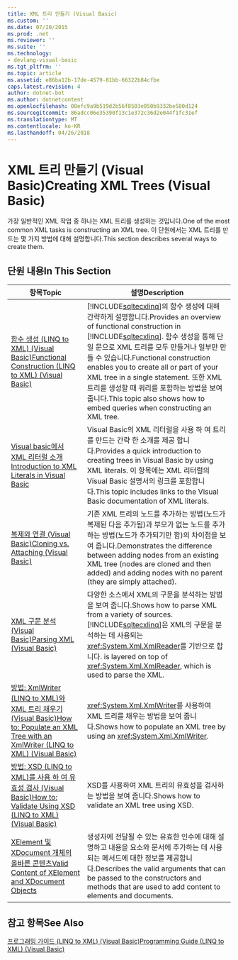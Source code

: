 ```yaml
---
title: XML 트리 만들기 (Visual Basic)
ms.custom: ''
ms.date: 07/20/2015
ms.prod: .net
ms.reviewer: ''
ms.suite: ''
ms.technology:
- devlang-visual-basic
ms.tgt_pltfrm: ''
ms.topic: article
ms.assetid: e86ba12b-17de-4579-81bb-66322b84cfbe
caps.latest.revision: 4
author: dotnet-bot
ms.author: dotnetcontent
ms.openlocfilehash: 08efc9a9b519d2b56f8503e050b9332be580d124
ms.sourcegitcommit: 86adcc06e35390f13c1e372c36d2e044f1fc31ef
ms.translationtype: MT
ms.contentlocale: ko-KR
ms.lasthandoff: 04/26/2018
---
```

# <a name="creating-xml-trees-visual-basic"></a><span data-ttu-id="72ab0-102">XML 트리 만들기 (Visual Basic)</span><span class="sxs-lookup"><span data-stu-id="72ab0-102">Creating XML Trees (Visual Basic)</span></span>
<span data-ttu-id="72ab0-103">가장 일반적인 XML 작업 중 하나는 XML 트리를 생성하는 것입니다.</span><span class="sxs-lookup"><span data-stu-id="72ab0-103">One of the most common XML tasks is constructing an XML tree.</span></span> <span data-ttu-id="72ab0-104">이 단원에서는 XML 트리를 만드는 몇 가지 방법에 대해 설명합니다.</span><span class="sxs-lookup"><span data-stu-id="72ab0-104">This section describes several ways to create them.</span></span>  
  
## <a name="in-this-section"></a><span data-ttu-id="72ab0-105">단원 내용</span><span class="sxs-lookup"><span data-stu-id="72ab0-105">In This Section</span></span>  
  
|<span data-ttu-id="72ab0-106">항목</span><span class="sxs-lookup"><span data-stu-id="72ab0-106">Topic</span></span>|<span data-ttu-id="72ab0-107">설명</span><span class="sxs-lookup"><span data-stu-id="72ab0-107">Description</span></span>|  
|-----------|-----------------|  
|[<span data-ttu-id="72ab0-108">함수 생성 (LINQ to XML) (Visual Basic)</span><span class="sxs-lookup"><span data-stu-id="72ab0-108">Functional Construction (LINQ to XML) (Visual Basic)</span></span>](../../../../visual-basic/programming-guide/concepts/linq/functional-construction-linq-to-xml.md)|<span data-ttu-id="72ab0-109">[!INCLUDE[sqltecxlinq](~/includes/sqltecxlinq-md.md)]의 함수 생성에 대해 간략하게 설명합니다.</span><span class="sxs-lookup"><span data-stu-id="72ab0-109">Provides an overview of functional construction in [!INCLUDE[sqltecxlinq](~/includes/sqltecxlinq-md.md)].</span></span> <span data-ttu-id="72ab0-110">함수 생성을 통해 단일 문으로 XML 트리를 모두 만들거나 일부만 만들 수 있습니다.</span><span class="sxs-lookup"><span data-stu-id="72ab0-110">Functional construction enables you to create all or part of your XML tree in a single statement.</span></span> <span data-ttu-id="72ab0-111">또한 XML 트리를 생성할 때 쿼리를 포함하는 방법을 보여 줍니다.</span><span class="sxs-lookup"><span data-stu-id="72ab0-111">This topic also shows how to embed queries when constructing an XML tree.</span></span>|  
|[<span data-ttu-id="72ab0-112">Visual basic에서 XML 리터럴 소개</span><span class="sxs-lookup"><span data-stu-id="72ab0-112">Introduction to XML Literals in Visual Basic</span></span>](../../../../visual-basic/programming-guide/concepts/linq/introduction-to-xml-literals.md)|<span data-ttu-id="72ab0-113">Visual Basic의 XML 리터럴을 사용 하 여 트리를 만드는 간략 한 소개를 제공 합니다.</span><span class="sxs-lookup"><span data-stu-id="72ab0-113">Provides a quick introduction to creating trees in Visual Basic by using XML literals.</span></span> <span data-ttu-id="72ab0-114">이 항목에는 XML 리터럴의 Visual Basic 설명서의 링크를 포함합니다.</span><span class="sxs-lookup"><span data-stu-id="72ab0-114">This topic includes links to the Visual Basic documentation of XML literals.</span></span>|  
|[<span data-ttu-id="72ab0-115">복제와 연결 (Visual Basic)</span><span class="sxs-lookup"><span data-stu-id="72ab0-115">Cloning vs. Attaching (Visual Basic)</span></span>](../../../../visual-basic/programming-guide/concepts/linq/cloning-vs-attaching.md)|<span data-ttu-id="72ab0-116">기존 XML 트리의 노드를 추가하는 방법(노드가 복제된 다음 추가됨)과 부모가 없는 노드를 추가하는 방법(노드가 추가되기만 함)의 차이점을 보여 줍니다.</span><span class="sxs-lookup"><span data-stu-id="72ab0-116">Demonstrates the difference between adding nodes from an existing XML tree (nodes are cloned and then added) and adding nodes with no parent (they are simply attached).</span></span>|  
|[<span data-ttu-id="72ab0-117">XML 구문 분석 (Visual Basic)</span><span class="sxs-lookup"><span data-stu-id="72ab0-117">Parsing XML (Visual Basic)</span></span>](../../../../visual-basic/programming-guide/concepts/linq/parsing-xml.md)|<span data-ttu-id="72ab0-118">다양한 소스에서 XML의 구문을 분석하는 방법을 보여 줍니다.</span><span class="sxs-lookup"><span data-stu-id="72ab0-118">Shows how to parse XML from a variety of sources.</span></span> [!INCLUDE[sqltecxlinq](~/includes/sqltecxlinq-md.md)]<span data-ttu-id="72ab0-119">은 XML의 구문을 분석하는 데 사용되는 <xref:System.Xml.XmlReader>를 기반으로 합니다.</span><span class="sxs-lookup"><span data-stu-id="72ab0-119"> is layered on top of <xref:System.Xml.XmlReader>, which is used to parse the XML.</span></span>|  
|[<span data-ttu-id="72ab0-120">방법: XmlWriter (LINQ to XML)와 XML 트리 채우기 (Visual Basic)</span><span class="sxs-lookup"><span data-stu-id="72ab0-120">How to: Populate an XML Tree with an XmlWriter (LINQ to XML) (Visual Basic)</span></span>](../../../../visual-basic/programming-guide/concepts/linq/how-to-populate-an-xml-tree-with-an-xmlwriter-linq-to-xml.md)|<span data-ttu-id="72ab0-121"><xref:System.Xml.XmlWriter>를 사용하여 XML 트리를 채우는 방법을 보여 줍니다.</span><span class="sxs-lookup"><span data-stu-id="72ab0-121">Shows how to populate an XML tree by using an <xref:System.Xml.XmlWriter>.</span></span>|  
|[<span data-ttu-id="72ab0-122">방법: XSD (LINQ to XML)를 사용 하 여 유효성 검사 (Visual Basic)</span><span class="sxs-lookup"><span data-stu-id="72ab0-122">How to: Validate Using XSD (LINQ to XML) (Visual Basic)</span></span>](../../../../visual-basic/programming-guide/concepts/linq/how-to-validate-using-xsd-linq-to-xml.md)|<span data-ttu-id="72ab0-123">XSD를 사용하여 XML 트리의 유효성을 검사하는 방법을 보여 줍니다.</span><span class="sxs-lookup"><span data-stu-id="72ab0-123">Shows how to validate an XML tree using XSD.</span></span>|  
|[<span data-ttu-id="72ab0-124">XElement 및 XDocument 개체의 올바른 콘텐츠</span><span class="sxs-lookup"><span data-stu-id="72ab0-124">Valid Content of XElement and XDocument Objects</span></span>](../../../../visual-basic/programming-guide/concepts/linq/valid-content-of-xelement-and-xdocument-objects.md)|<span data-ttu-id="72ab0-125">생성자에 전달될 수 있는 유효한 인수에 대해 설명하고 내용을 요소와 문서에 추가하는 데 사용되는 메서드에 대한 정보를 제공합니다.</span><span class="sxs-lookup"><span data-stu-id="72ab0-125">Describes the valid arguments that can be passed to the constructors and methods that are used to add content to elements and documents.</span></span>|  
  
## <a name="see-also"></a><span data-ttu-id="72ab0-126">참고 항목</span><span class="sxs-lookup"><span data-stu-id="72ab0-126">See Also</span></span>  
 [<span data-ttu-id="72ab0-127">프로그래밍 가이드 (LINQ to XML) (Visual Basic)</span><span class="sxs-lookup"><span data-stu-id="72ab0-127">Programming Guide (LINQ to XML) (Visual Basic)</span></span>](../../../../visual-basic/programming-guide/concepts/linq/programming-guide-linq-to-xml.md)
